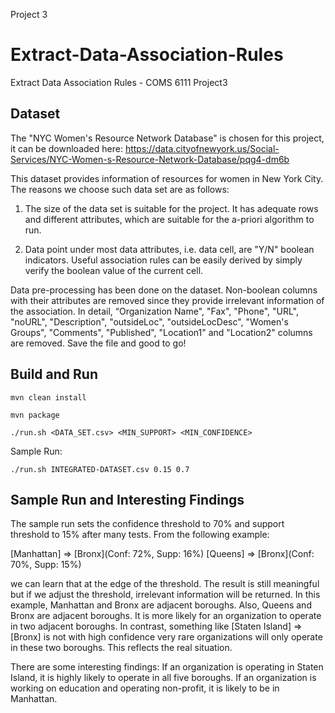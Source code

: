 Project 3

# Extract-Data-Association-Rules
Extract Data Association Rules - COMS 6111 Project3

## Dataset
The "NYC Women's Resource Network Database" is chosen for this project, it can be downloaded here:
https://data.cityofnewyork.us/Social-Services/NYC-Women-s-Resource-Network-Database/pqg4-dm6b

This dataset provides information of resources for women in New York City. The reasons we choose such data set are as follows:

1. The size of the data set is suitable for the project. It has adequate rows and different attributes, which are suitable for the a-priori algorithm to run.

2. Data point under most data attributes, i.e. data cell, are "Y/N" boolean indicators. Useful association rules can be easily derived by simply verify the boolean value of the current cell. 

Data pre-processing has been done on the dataset. Non-boolean columns with their attributes are removed since they provide irrelevant information of the association. In detail, “Organization Name", "Fax", "Phone", "URL", "noURL", "Description", "outsideLoc", "outsideLocDesc", "Women's Groups", "Comments", "Published", "Location1" and "Location2" columns are removed. Save the file and good to go!

## Build and Run
`mvn clean install`

`mvn package`

`./run.sh <DATA_SET.csv> <MIN_SUPPORT> <MIN_CONFIDENCE>`

Sample Run:

`./run.sh INTEGRATED-DATASET.csv 0.15 0.7`

## Sample Run and Interesting Findings
The sample run sets the confidence threshold to 70% and support threshold to 15% after many tests. From the following example:

[Manhattan] => [Bronx](Conf: 72%, Supp: 16%)
[Queens] => [Bronx](Conf: 70%, Supp: 15%)

we can learn that at the edge of the threshold. The result is still meaningful but if we adjust the threshold, irrelevant information will be returned. In this example, Manhattan and Bronx are adjacent boroughs. Also, Queens and Bronx are adjacent boroughs. It is more likely for an organization to operate in two adjacent boroughs. In contrast, something like [Staten Island] => [Bronx] is not with high confidence very rare organizations will only operate in these two boroughs. This reflects the real situation.

There are some interesting findings:
If an organization is operating in Staten Island, it is highly likely to operate in all five boroughs.
If an organization is working on education and operating non-profit, it is likely to be in Manhattan.


